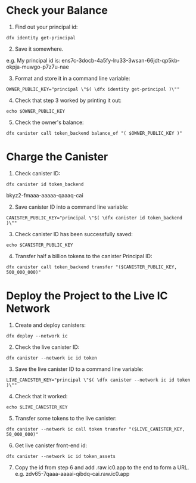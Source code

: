 # Check your Balance

1. Find out your principal id:

```
dfx identity get-principal
```

2. Save it somewhere.

e.g. My principal id is: ens7c-3docb-4a5fy-lru33-3wsan-66jdt-qp5kb-okpja-muwgo-p7z7u-nae


3. Format and store it in a command line variable:
```
OWNER_PUBLIC_KEY="principal \"$( \dfx identity get-principal )\""
```

4. Check that step 3 worked by printing it out:
```
echo $OWNER_PUBLIC_KEY
```

5. Check the owner's balance:
```
dfx canister call token_backend balance_of "( $OWNER_PUBLIC_KEY )"
```

# Charge the Canister


1. Check canister ID:
```
dfx canister id token_backend
```

bkyz2-fmaaa-aaaaa-qaaaq-cai

2. Save canister ID into a command line variable:
```
CANISTER_PUBLIC_KEY="principal \"$( \dfx canister id token_backend )\""
```

3. Check canister ID has been successfully saved:
```
echo $CANISTER_PUBLIC_KEY
```

4. Transfer half a billion tokens to the canister Principal ID:
```
dfx canister call token_backend transfer "($CANISTER_PUBLIC_KEY, 500_000_000)"
```

# Deploy the Project to the Live IC Network

1. Create and deploy canisters:

```
dfx deploy --network ic
```

2. Check the live canister ID:
```
dfx canister --network ic id token
```

3. Save the live canister ID to a command line variable:
```
LIVE_CANISTER_KEY="principal \"$( \dfx canister --network ic id token )\""
```

4. Check that it worked:
```
echo $LIVE_CANISTER_KEY
```

5. Transfer some tokens to the live canister:
```
dfx canister --network ic call token transfer "($LIVE_CANISTER_KEY, 50_000_000)"
```

6. Get live canister front-end id:
```
dfx canister --network ic id token_assets
```
7. Copy the id from step 6 and add .raw.ic0.app to the end to form a URL.
e.g. zdv65-7qaaa-aaaai-qibdq-cai.raw.ic0.app